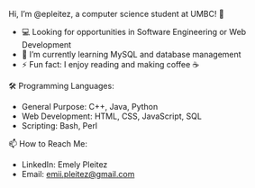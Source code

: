Hi, I’m @epleitez, a computer science student at UMBC! 👋 

- 💻 Looking for opportunities in Software Engineering or Web Development
- 🌱 I’m currently learning MySQL and database management
- ⚡ Fun fact: I enjoy reading and making coffee ☕️

🛠️ Programming Languages:
- General Purpose: C++, Java, Python
- Web Development: HTML, CSS, JavaScript, SQL
- Scripting: Bash, Perl

📫 How to Reach Me:
- LinkedIn: Emely Pleitez
- Email: emii.pleitez@gmail.com


<!---
epleitez/epleitez is a ✨ special ✨ repository because its `README.md` (this file) appears on your GitHub profile.
You can click the Preview link to take a look at your changes.
--->
